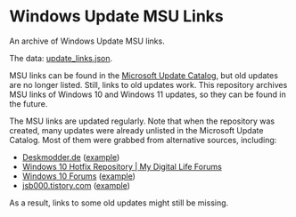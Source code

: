 # Windows Update MSU Links

An archive of Windows Update MSU links.

The data: [update_links.json](update_links.json).

MSU links can be found in the [Microsoft Update
Catalog](https://www.catalog.update.microsoft.com/Home.aspx), but old updates
are no longer listed. Still, links to old updates work. This repository archives
MSU links of Windows 10 and Windows 11 updates, so they can be found in the
future.

The MSU links are updated regularly. Note that when the repository was created,
many updates were already unlisted in the Microsoft Update Catalog. Most of them
were grabbed from alternative sources, including:

* [Deskmodder.de](https://www.deskmodder.de/)
  ([example](https://www.deskmodder.de/blog/2022/04/26/kb5012643-windows-11-22000-651-manueller-download-als-optionales-update/))
* [Windows 10 Hotfix Repository | My Digital Life
  Forums](https://forums.mydigitallife.net/threads/windows-10-hotfix-repository.57050/)
* [Windows 10 Forums](https://www.windowsphoneinfo.com/)
  ([example](https://www.windowsphoneinfo.com/threads/cumulative-update-kb4034668-windows-10-v1507-build-10240-17533.6861/))
* [jsb000.tistory.com](https://jsb000.tistory.com/)
  ([example](https://jsb000.tistory.com/1143))

As a result, links to some old updates might still be missing.
